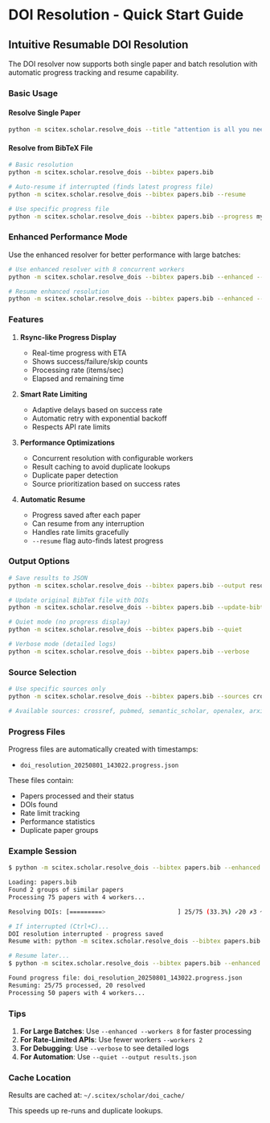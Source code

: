 <!-- ---
!-- Timestamp: 2025-08-01 18:06:37
!-- Author: ywatanabe
!-- File: /home/ywatanabe/proj/scitex_repo/src/scitex/scholar/doi/README_DOI_RESOLUTION.md
!-- --- -->

# DOI Resolution - Quick Start Guide

## Intuitive Resumable DOI Resolution

The DOI resolver now supports both single paper and batch resolution with automatic progress tracking and resume capability.

### Basic Usage

#### Resolve Single Paper
```bash
python -m scitex.scholar.resolve_dois --title "attention is all you need"
```

#### Resolve from BibTeX File
```bash
# Basic resolution
python -m scitex.scholar.resolve_dois --bibtex papers.bib

# Auto-resume if interrupted (finds latest progress file)
python -m scitex.scholar.resolve_dois --bibtex papers.bib --resume

# Use specific progress file
python -m scitex.scholar.resolve_dois --bibtex papers.bib --progress my_progress.json
```

### Enhanced Performance Mode

Use the enhanced resolver for better performance with large batches:

```bash
# Use enhanced resolver with 8 concurrent workers
python -m scitex.scholar.resolve_dois --bibtex papers.bib --enhanced --workers 8

# Resume enhanced resolution
python -m scitex.scholar.resolve_dois --bibtex papers.bib --enhanced --resume
```

### Features

1. **Rsync-like Progress Display**
   - Real-time progress with ETA
   - Shows success/failure/skip counts
   - Processing rate (items/sec)
   - Elapsed and remaining time

2. **Smart Rate Limiting**
   - Adaptive delays based on success rate
   - Automatic retry with exponential backoff
   - Respects API rate limits

3. **Performance Optimizations**
   - Concurrent resolution with configurable workers
   - Result caching to avoid duplicate lookups
   - Duplicate paper detection
   - Source prioritization based on success rates

4. **Automatic Resume**
   - Progress saved after each paper
   - Can resume from any interruption
   - Handles rate limits gracefully
   - `--resume` flag auto-finds latest progress

### Output Options

```bash
# Save results to JSON
python -m scitex.scholar.resolve_dois --bibtex papers.bib --output resolved_dois.json

# Update original BibTeX file with DOIs
python -m scitex.scholar.resolve_dois --bibtex papers.bib --update-bibtex

# Quiet mode (no progress display)
python -m scitex.scholar.resolve_dois --bibtex papers.bib --quiet

# Verbose mode (detailed logs)
python -m scitex.scholar.resolve_dois --bibtex papers.bib --verbose
```

### Source Selection

```bash
# Use specific sources only
python -m scitex.scholar.resolve_dois --bibtex papers.bib --sources crossref semantic_scholar

# Available sources: crossref, pubmed, semantic_scholar, openalex, arxiv
```

### Progress Files

Progress files are automatically created with timestamps:
- `doi_resolution_20250801_143022.progress.json`

These files contain:
- Papers processed and their status
- DOIs found
- Rate limit tracking
- Performance statistics
- Duplicate paper groups

### Example Session

```bash
$ python -m scitex.scholar.resolve_dois --bibtex papers.bib --enhanced

Loading: papers.bib
Found 2 groups of similar papers
Processing 75 papers with 4 workers...

Resolving DOIs: [=========>                    ] 25/75 (33.3%) ✓20 ✗3 ↷2  2.5 items/s  elapsed:  0:10  eta:  0:20

# If interrupted (Ctrl+C)...
DOI resolution interrupted - progress saved
Resume with: python -m scitex.scholar.resolve_dois --bibtex papers.bib --resume

# Resume later...
$ python -m scitex.scholar.resolve_dois --bibtex papers.bib --enhanced --resume

Found progress file: doi_resolution_20250801_143022.progress.json
Resuming: 25/75 processed, 20 resolved
Processing 50 papers with 4 workers...
```

### Tips

1. **For Large Batches**: Use `--enhanced --workers 8` for faster processing
2. **For Rate-Limited APIs**: Use fewer workers `--workers 2`
3. **For Debugging**: Use `--verbose` to see detailed logs
4. **For Automation**: Use `--quiet --output results.json`

### Cache Location

Results are cached at: `~/.scitex/scholar/doi_cache/`

This speeds up re-runs and duplicate lookups.

<!-- EOF -->